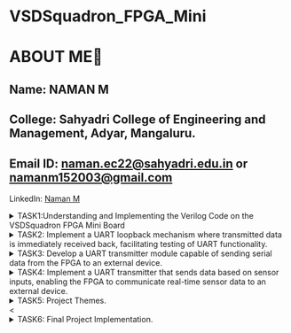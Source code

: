 # VSDSquadron_FPGA_Mini

# ABOUT ME🚀
Name: NAMAN M
-
College: Sahyadri College of Engineering and Management, Adyar, Mangaluru.
-
Email ID: naman.ec22@sahyadri.edu.in or namanm152003@gmail.com
-
LinkedIn: [Naman M](https://www.linkedin.com/in/naman-m-28214526a)

<details>
<summary>TASK1:Understanding and Implementing the Verilog Code on the VSDSquadron FPGA Mini Board</summary>

## Observations from the given verilog code and PCF file
## Purpose of the Module
The top module is a simple hardware design that uses an internal high-frequency oscillator to drive a counter.

Controls an RGB LED using a dedicated RGB driver primitive.

Demonstrates internal oscillator usage and visual output on hardware LEDs for verification or debugging purposes.

## Description of Internal Logic and Oscillator
frequency_counter_i:

A 28-bit counter (reg [27:0] frequency_counter_i) is incremented on every rising edge of the internal oscillator clock (int_osc).

This counter is used as a simple activity indicator and can be tapped to drive various outputs.

int_osc: Internal Oscillator

Configured via CLKHF_DIV = "0b10", which sets the oscillator division factor (typically gives 12 MHz from a 48 MHz base).

Always enabled with CLKHFPU = 1'b1 and CLKHFEN = 1'b1.

## Functionality of the RGB LED Driver
SB_RGBA_DRV: RGB Driver Primitive

This Lattice-specific primitive controls three color channels: Red, Green, Blue.

The driver is always enabled via RGBLEDEN = 1'b1.

Color intensities are defined via:

RGB0PWM, RGB1PWM, RGB2PWM: PWM inputs for red, green, and blue respectively.

In the top.v code:

RGB0PWM = 1'b0 → Red OFF

RGB1PWM = 1'b0 → Green OFF

RGB2PWM = 1'b1 → Blue ON (constant)

Output signals RGB0, RGB1, and RGB2 are mapped to led_red, led_green, and led_blue.

## Current Drive Configuration
RGBx_CURRENT parameters are set to "0b000001" for each channel.

This specifies a minimal current drive for safe low-brightness operation.

test Wire Output:

testwire is driven by bit 5 of the frequency counter.

It toggles periodically based on oscillator frequency — useful for debugging or scope probing.


## From the given PCF file Pin Mapping and Functional Overview

|Signal |Assigned Pin  | Function in Verilog| Hardware Role | 
|----------|-------|-------|--------|
| led_red  | 	Pin 39 | Connected to RGB0 of SB_RGBA_DRV | Controls the red channel of the onboard RGB LED  |
| led_green  | 	Pin 41 | Connected to RGB1 of SB_RGBA_DRV | Controls the green channel of the onboard RGB LED  |
| led_blue  | 	Pin 40 | Connected to RGB2 of SB_RGBA_DRV | Controls the blue channel of the onboard RGB LED  |
| hw_clk | 	Pin 20 | Declared but unused in current Verilog code |Reserved for an external hardware clock input; currently inactive  |
| testwire | Pin 17 | Assigned to frequency_counter_i[5] |Outputs a toggling signal derived from the internal oscillator for testing purposes  |

# Integrating with the VSDSquadron FPGA Mini Board:
cd

cd VSDSquadron_FM

cd RGB

lsusb

make clean

make build

sudo make flash

Now i observed that i can see only blue colour led is ON because in the given code only blue pin was enabled to 1b'1 and  if i enable other pins also the colour doesn't change frequently. 

This was my output in initially:


https://github.com/user-attachments/assets/d142d73c-bf77-4a6c-8d5a-2f08299026ec


So i made the necessary changes in the code to get the RGB output, I changed the following part of the code:
 
 SB_RGBA_DRV RGB_DRIVER (
    
    .RGBLEDEN(1'b1                                            ),
    
    .RGB0PWM (frequency_counter_i[24]&frequency_counter_i[23] ),
    
    .RGB1PWM (frequency_counter_i[24]&~frequency_counter_i[23]),
    
    .RGB2PWM (~frequency_counter_i[24]&frequency_counter_i[23]),
    
    .CURREN  (1'b1                                            ),
    
    .RGB0    (led_red                                       ), //Actual Hardware connection
    
    .RGB1    (led_green                                       ),
    
    .RGB2    (led_blue                                        )
  
  );

  
And the my final output is as shown below:

https://github.com/user-attachments/assets/c21a4ea7-ec6e-43a4-947b-a79613b57c69


## My Final working code:

//----------------------------------------------------------------------------

//                                                                          --

//                         Module Declaration                               --

//                                                                          --

//----------------------------------------------------------------------------

module top (
// outputs
  
  output wire led_red  , // Red
 
  output wire led_blue , // Blue
 
  output wire led_green , // Green
  input wire hw_clk,  // Hardware Oscillator, not the internal oscillator
  
  output wire testwire
);

  wire        int_osc            ;
  
  reg  [27:0] frequency_counter_i;

  assign testwire = frequency_counter_i[5];
 
  always @(posedge int_osc) begin
   
    frequency_counter_i <= frequency_counter_i + 1'b1;
  
  end


//----------------------------------------------------------------------------

//                                                                          --

//                       Counter                                            --

//                                                                          --

//----------------------------------------------------------------------------

//----------------------------------------------------------------------------

//                                                                          --

//                       Internal Oscillator                                --

//                                                                          --

//----------------------------------------------------------------------------

  SB_HFOSC #(.CLKHF_DIV ("0b10")) u_SB_HFOSC ( .CLKHFPU(1'b1), .CLKHFEN(1'b1), .CLKHF(int_osc));


//----------------------------------------------------------------------------

//                                                                          --

//                       Instantiate RGB primitive                          --

//                                                                          --

//----------------------------------------------------------------------------

  SB_RGBA_DRV RGB_DRIVER (
  
    .RGBLEDEN(1'b1                                            ),
    
    .RGB0PWM (frequency_counter_i[24]&frequency_counter_i[23] ),
    
    .RGB1PWM (frequency_counter_i[24]&~frequency_counter_i[23]),
    
    .RGB2PWM (~frequency_counter_i[24]&frequency_counter_i[23]),
    
    .CURREN  (1'b1                                            ),
    
    .RGB0    (led_red                                       ), //Actual Hardware connection
    
    .RGB1    (led_green                                       ),
    
    .RGB2    (led_blue                                        )
  
  );
  
  defparam RGB_DRIVER.RGB0_CURRENT = "0b000001";
  
  defparam RGB_DRIVER.RGB1_CURRENT = "0b000001";
  
  defparam RGB_DRIVER.RGB2_CURRENT = "0b000001";

endmodule


## Final PCF file:
set_io  led_red	39

set_io  led_blue 40

set_io  led_green 41

set_io  hw_clk 20

set_io  testwire 17

</details>

<details>
<summary>TASK2: Implement a UART loopback mechanism where transmitted data is immediately received back, facilitating testing of UART functionality.</summary>

 # Step 1: Study the Existing Code
UART (Universal Asynchronous Receiver-Transmitter) is a hardware communication protocol used for serial communication between devices. It consists of two main data lines: the TX (Transmit) pin and the RX (Receive) pin. Specifically, a UART loopback mechanism is a test or diagnostic mode where data, which is transmitted to the TX (transmit) pin is directly routed back to the RX (receive) pin of the same module. This allows the system to verify that the TX and RX lines function correctly without the need of an external device.

## Analysis of Existing Code:

### Port Analysis:
The module explains six ports:
- Three RGB LED outputs (led_red, led_blue, led_green)
- UART transmit/receive pins (uarttx, uartrx)
- System clock input (hw_clk)

### Internal Component Analysis:

1.Internal Oscilliator (SB_HFOSC)
- Implements a high-frequency oscillator
- Uses CLKHF_DIV = "0b10" for frequency division
- Generates internal clock signal (int_osc)

2.Frequency Counter
- 28-bit counter (frequency_counter_i)
- Increments on every positive edge of internal oscillator
-Used for timing generation

3.UART Loopback
- Direct connection between transmit and receive pins
- Echoes back any received UART data immediately
  
4.RGB LED Driver (SB_RGBA_DRV)
- Controls three RGB channels
- Uses PWM (Pulse Width Modulation) for brightness control
- Current settings configured for each channel
- Maps UART input directly to LED intensity

##### UART Input Processing:
- Received UART data appears on uartrx pin
- Data is immediately looped back out through uarttx
- Same data drives all RGB channels simultaneously

#### LED Control
- RGB driver converts UART signal to PWM output
- All LEDs respond identically to input signal
- Current limiting set to minimum (0b000001) for each channel

# Step 2: Design Documentation
Block Diagram Illustrating the UART Loopback Architecture.

![Block Diagram](https://github.com/user-attachments/assets/09026b00-ce71-49df-90c6-1276910f4edd)

Detailed Circuit Diagram showing Connections between the FPGA and any Peripheral Devices used.

![Circuit diagram](https://github.com/user-attachments/assets/f89f81a1-daa2-4b23-97ef-26cff4bdeae2)

# Step 3: Implementation
### Steps to upload the code to FPGA board:
1. Create your project folder inside VSDSquadron_FM folder and upload the give verilog codes and Makefile in it.

![Screenshot 2025-04-27 212403](https://github.com/user-attachments/assets/1f07b6e6-0555-4996-856f-fc32ade0c408)

2. Open in terminal. Connect your board and give the following commands:
   cd

   cd VSDSquadron_FM

   cd UART_loopback

   lsusb

   make clean

    make build

   sudo make flash

   ![Screenshot 2025-04-27 205811](https://github.com/user-attachments/assets/70f009b6-f67f-41e1-897b-19edc7bc6057)


That is it. You have successfully finished transmitting the code.


# Step 4: Testing and Verification

- Downlaod Docklight software, which can be downloaded from its website.

- Open Docklight and verify that your system (not the VM) is connected to the right communication port - in my case it is COM14 and the default was COM3 - and if not, change it through tools > project settings. Also verify that speed is set to 9600.

![Screenshot 2025-04-27 191600](https://github.com/user-attachments/assets/297f512e-8fa4-45f1-b28f-1dade494ab01)

- Now, double click on the small blue box in the send sequence below the name and enter a name, select a format and then type your message. Click "Apply" and then verify that this has entered in send sequences. Then, click run option in the top and click the arrow beside the name and verify the result:

![Screenshot 2025-04-27 205051](https://github.com/user-attachments/assets/e59d4230-d59a-44ea-b9cc-b24fdc717b4f)

![Screenshot 2025-04-27 192816](https://github.com/user-attachments/assets/c985d80a-329c-4ae5-a5a0-52807c47a0b4)


# Step 5: Documentation

### Block Diagram:

![Block Diagram](https://github.com/user-attachments/assets/09026b00-ce71-49df-90c6-1276910f4edd)

### Circuit Diagram:

![Circuit diagram](https://github.com/user-attachments/assets/f89f81a1-daa2-4b23-97ef-26cff4bdeae2)

### Testing Results:

![Screenshot 2025-04-27 192816](https://github.com/user-attachments/assets/52cff499-c2ab-42c3-81e3-89088950deac)


### Video demonstrating Loopback Functionality

https://github.com/user-attachments/assets/824a6215-af8d-4d90-97e3-41508c52d6ff

</details>

 </details>

<details>
<summary>TASK3:  Develop a UART transmitter module capable of sending serial data from the FPGA to an external device.</summary>

 ## Objective: 
Develop a UART transmitter module capable of sending serial data from the FPGA to an external device.
### Step 1: Study the Existing Code

A UART transmitter module is a hardware component that enables serial communication from an FPGA to external devices by converting parallel data into sequential bits . This module serves as a fundamental interface for sending data between the FPGA and external devices such as computers, microcontrollers, or other electronic equipment.It is sourced from this [repository](https://github.com/thesourcerer8/VSDSquadron_FM/tree/main/uart_tx).

### Module Overview
This is a VHDL implementation of an 8N1 UART transmitter module designed for Field-Programmable Gate Arrays (FPGAs). The module handles asynchronous serial data transmission with specific parameters:
- 8 data bits
- No parity bit
- 1 stop bit

### State Machine Operation
1. **IDLE State (*STATE_IDLE*)**
   - Maintains TX line high (idle condition)
   - Waits for senddata trigger
   - Resets txdone flag
2. **STARTTX State (*STATE_STARTTX*)**
   - Transmits start bit (logic low)
   - Loads transmission buffer with txbyte
   - Immediately transitions to *TXING* state
3. **TXING State (*STATE_TXING*)**
   - Sends data bits sequentially
   - Shifts buffer right for next bit
   - Counts transmitted bits (0-7)
   - Continues until all 8 bits sent
4. **TXDONE State (*STATE_TXDONE*)**
   - Sends stop bit (logic high)
   - Sets *txdone* flag
   - Returns to IDLE state

### Step 2: Design Documentation

Block Diagram

![Block diagram1](https://github.com/user-attachments/assets/c9a8edc1-e49c-4957-9da8-01299da9f4ca)

Circuit Diagram

![Circuit diagram1](https://github.com/user-attachments/assets/71b79414-f6e2-44d9-8d35-78e3a5109d8d)


### Step 3: Implementation
Steps to Transmit the Code

1. Create a new folder UART_transmission under VSDSquadron_FM folder and upload the codes and Makefile in it.
2. Then, open terminal and through the commands
   - cd
   - cd VSDSquadron_FM
   - cd uart_transmission
   - lsusb
   - make clean
   - make build
   - sudo make flash

That is all. The code is transmitted.


### Step 4: Testing and Verification

Steps of Testing and Verification

1. Install picocom in the terminal using command sudo apt install picocom

2. ls/dev/tty*

3. You can see dev/ttyUSB0

4. sudo picocom -b 9600 /dev/ttyUSB0

5. Then, check that a series of "D"s are generated and the RGB LED is blinking (switching between red, green and blue) .

   ![image](https://github.com/user-attachments/assets/99f4b1b5-5ff1-4322-a496-f948859d66c3)


If so, you have successfully completed the task.

### Step 5: Documentation
UART Transmission in Operation


https://github.com/user-attachments/assets/0a63547a-93af-45d1-97dc-7f8e5750cf55




Block and Circuit Diagram (respectively)

![Block diagram1](https://github.com/user-attachments/assets/c9a8edc1-e49c-4957-9da8-01299da9f4ca)

![Circuit diagram1](https://github.com/user-attachments/assets/71b79414-f6e2-44d9-8d35-78e3a5109d8d)

    
</details>

<details>

 <summary>TASK4: Implement a UART transmitter that sends data based on sensor inputs, enabling the FPGA to communicate real-time sensor data to an external device.</summary>

## Objective:
Implement a UART transmitter that sends data based on sensor inputs, enabling the FPGA to communicate real-time sensor data to an external device.
### Step 1: Study the Existing Code

Module Analysis

### Architecture Overview
The *uart_tx_sense* module implements a complete **UART transmitter** designed specifically for **sensor data transmission**. The architecture consists of three main components:
1. **Data Buffer Management**
2. **UART Protocol Controller**
3. **Transmission Control Logic**

### Operation Flow
1. **Data Acquisition**
- Sensor data arrives with valid signal assertion
- Module captures data during IDLE state
- 32-bit data buffer stores incoming sensor readings
2. **Transmission Protocol**
- *START*: Generates UART start bit (low)
- *DATA*: Transmits 8 bits sequentially
- *STOP*: Ensures proper termination with high bit
3. **Status Indication**
- *ready* signal indicates ability to accept new data
- *tx_out* provides continuous UART stream
- State transitions ensure reliable data transfer

### Port Analysis
1. **Clock and Reset**
- *clk*: Drives all sequential operations
- *reset_n*: Active-low asynchronous reset
2. **Data Interface**
- *data*: 32-bit wide input for sensor readings
- *valid*: Handshake signal indicating valid data
3. **UART Interface**
- *tx_out*: Serial output following UART protocol
4. **Status Interface**
- *ready*: Indicates module's ability to accept new data

### Internal Component Analysis
1. **State Machine Controller**
- Manages transmission protocol states
- Controls data flow through the module
- Ensures proper UART framing
2. **Data Buffer**
- Stores incoming sensor data
- Provides data stability during transmission
- Handles data synchronization
3. **Transmission Controller**
- Manages bit-by-bit transmission
- Controls UART protocol timing
- Handles start/stop bit generation

### Step 2: Design Documentation

Block and Circuit Diagram

![BLOCKDIAGRAM3](https://github.com/user-attachments/assets/10b26e0d-1cc9-4daa-8713-7a45678d4a63)


![CIRCUITDIAGRAM3](https://github.com/user-attachments/assets/ba727fc1-704e-48ca-a01e-0c68040d2e2f)


### Step 3: Implementation
Steps to Transmit the Code

1. Create a new folder UART_tx_sense under VSDSquadron_FM folder and upload the codes and Makefile in it.
2. Then, open terminal and through the commands
   - cd
   - cd VSDSquadron_FM
   - cd uart_tx_sense
   - lsusb
   - make clean
   - make build
   - sudo make flash

That is all. The code is transmitted.


### Step 4: Testing and Verification

Steps of Testing and Verification

1. Install picocom in the terminal using command sudo apt install picocom

2. ls/dev/tty*

3. You can see dev/ttyUSB0

4. sudo picocom -b 9600 /dev/ttyUSB0

5.  Then, check that a series of "D"s are generated and the RGB LED is red.

6.  Here you cannot see the LED blinking as the time intervals between each 0 and 1 are extremely small.

![Screenshot 2025-05-02 131537](https://github.com/user-attachments/assets/6f47e69b-1b08-4c60-a6a3-9fba262800a9)



### Step 5: Documentation

Block and Circuit Diagrams (respectively)

![BLOCKDIAGRAM3](https://github.com/user-attachments/assets/10b26e0d-1cc9-4daa-8713-7a45678d4a63)


![CIRCUITDIAGRAM3](https://github.com/user-attachments/assets/ba727fc1-704e-48ca-a01e-0c68040d2e2f)

Video Demonstrating System Transmitting Data

https://github.com/user-attachments/assets/caf9e59d-c485-423f-852d-966870ba93b0

</details>

<details>
 <summary>TASK5: Project Themes. </summary>
</details><
<details>
  <summary>TASK6: Final Project Implementation. </summary>
 
 ## FPGA-Based UART-Controlled Actuator System
Overview:

Develop a system where the FPGA receives control commands via UART to operates LEDs. This project focuses on decoding serial commands and translating them into physical actions.

Working:

- Three different leds are driven by uart commands.
- Commands are sent from DOCKLIGHT software
- When the data is transmitted to fpga through UART, different leds get turned ON in a order. when each command is given each led will ON.

Codes:
These are the top.v and uart_trx.v codes used:

`include "uart_trx.v"

module top (

    input clk,
    input uartrx,
    output [2:0] rgb
    
);

    wire [7:0] rxbyte;
    
    wire received;

    reg [2:0] rgb_reg = 3'b001; // Start with RED
    assign rgb = rgb_reg;

    uart_rx_8n1 uart_inst (
        .clk(clk),
        .rx(uartrx),
        .rxbyte(rxbyte),
        .received(received)
    );

    always @(posedge clk) begin
        if (received) begin
            // Cycle through RED → GREEN → BLUE → RED...
            case (rgb_reg)
                3'b001: rgb_reg <= 3'b010; // RED → GREEN
                3'b010: rgb_reg <= 3'b100; // GREEN → BLUE
                3'b100: rgb_reg <= 3'b001; // BLUE → RED
                default: rgb_reg <= 3'b001; // fallback to RED
            endcase
            end
            end
            endmodule



module uart_rx_8n1 (
    
    input clk,
    input rx,
    output reg [7:0] rxbyte = 0,
    output reg received = 0
    
);
   
    reg [3:0] bitindex = 0;
    reg [7:0] data = 0;
    reg [12:0] clkcount = 0;
    reg busy = 0;
    reg rx_sync = 1;

    parameter BAUD_TICKS = 5208;  // 50 MHz / 9600

    always @(posedge clk) begin
        rx_sync <= rx;

        if (!busy) begin
            received <= 0;
            if (rx_sync == 0) begin  // start bit
                busy <= 1;
                clkcount <= BAUD_TICKS / 2;
                bitindex <= 0;
            end
        end else begin
            if (clkcount == 0) begin
                clkcount <= BAUD_TICKS;
                if (bitindex < 8) begin
                    data[bitindex] <= rx_sync;
                    bitindex <= bitindex + 1;
                end else if (bitindex == 8) begin
                    rxbyte <= data;
                    received <= 1;
                    busy <= 0;
                end
            end else begin
                clkcount <= clkcount - 1;
            end
        end
    end
    endmodule
Circuit:

![Data Out (2)](https://github.com/user-attachments/assets/9f2334ca-fffa-4e4a-bd76-b06a40756329)

Working Video:

https://github.com/user-attachments/assets/765878e1-adbd-4526-91e3-368cbc57a2f8


## FPGA-Based UART-Controlled Display System
Overview:

Design a system where the FPGA receives data via UART and displays it on an output device, such as a 7-segment display or an LCD. This project emphasizes real-time data reception and visualization.

Working:
- A segment display is connected to the FPGA board.
- Commands are sent from DOCKLIGHT software to the FPGA.
- When the data is transmitted to fpga through UART, the numbers increment in the seven segment display for each command.

CODE:
These are the top.v and uart_trx.v codes used:

`include "uart_trx.v"

module top (
   
    input clk,
    input uartrx,
   
    output [2:0] rgb
);
    
    wire [7:0] rxbyte;
    wire received;

    reg [2:0] rgb_reg = 3'b001; // Start with RED
    assign rgb = rgb_reg;

    uart_rx_8n1 uart_inst (
        .clk(clk),
        .rx(uartrx),
        .rxbyte(rxbyte),
        .received(received)
    );

    always @(posedge clk) begin
        if (received) begin
            // Cycle through RED → GREEN → BLUE → RED...
            case (rgb_reg)
                3'b001: rgb_reg <= 3'b010; // RED → GREEN
                3'b010: rgb_reg <= 3'b100; // GREEN → BLUE
                3'b100: rgb_reg <= 3'b001; // BLUE → RED
                default: rgb_reg <= 3'b001; // fallback to RED
            endcase
        end
    end
    endmodule


---------------------------------------------------------------------------------
    module uart_rx_8n1 (
    
    input clk,
    input rx,
    output reg [7:0] rxbyte = 0,
    output reg received = 0

);
    
    reg [3:0] bitindex = 0;
    reg [7:0] data = 0;
    reg [12:0] clkcount = 0;
    reg busy = 0;
    reg rx_sync = 1;

    parameter BAUD_TICKS = 5208;  // 50 MHz / 9600

    always @(posedge clk) begin
        rx_sync <= rx;

        if (!busy) begin
            received <= 0;
            if (rx_sync == 0) begin  // start bit
                busy <= 1;
                clkcount <= BAUD_TICKS / 2;
                bitindex <= 0;
            end
        end else begin
            if (clkcount == 0) begin
                clkcount <= BAUD_TICKS;
                if (bitindex < 8) begin
                    data[bitindex] <= rx_sync;
                    bitindex <= bitindex + 1;
                end else if (bitindex == 8) begin
                    rxbyte <= data;
                    received <= 1;
                    busy <= 0;
                end
            end else begin
                clkcount <= clkcount - 1;
            end
        end
    end
    endmodule


Circuit:

![Data Out (3)](https://github.com/user-attachments/assets/10dbaba1-864a-4b50-9745-d4ad6d34b44d)

Working Video:

https://github.com/user-attachments/assets/bce30ff7-64fd-4e4a-8977-a2be4b28ede3

</details>
